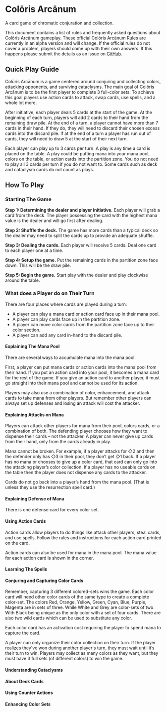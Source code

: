 # Colōris Arcānum
A card game of chromatic conjuration and collection.

This document contains a list of rules and frequently asked questions about Colōris Arcānum gameplay. These official Colōris Arcānum Rules are currently in an alpha version and will change. If the official rules do not cover a problem, players should come up with their own answers. If this happens please submit the details as an issue on [GitHub](https://github.com/spencerthayer/Colos-Magus/issues).

## Quick Play  Guide

Colōris Arcānum is a game centered around conjuring and collecting colors, attacking opponents, and surviving cataclysms. The main goal of Colōris Arcānum is to be the first player to complete 3 full-color sets. To achieve this goal players use action cards to attack, swap cards, use spells, and a whole lot more.

After initiative, each player deals 5 cards at the start of the game. At the beginning of each turn, players will add 2 cards to their hand from the remaining draw pile.  At the end of a turn, a player cannot have more than 7 cards in their hand. If they do, they will need to discard their chosen excess cards into the discard pile. If at the end of a turn a player has run out of cards, they will need to draw 5 at the start of their next turn.

Each player can play up to 3 cards per turn. A play is any time a card is placed on the table. A play could be putting mana into your mana pool, colors on the table, or action cards into the partition zone. You do not need to play all 3 cards per turn if you do not want to. Some cards such as deck and cataclysm cards do not count as plays.

## How To Play

### Starting The Game

__Step 1: Determining the dealer and player initiative.__ Each player will grab a card from the deck. The player possessing the card with the highest mana value is the dealer and will go first after dealing.

__Step 2: Shuffle the deck.__ The game has more cards than a typical deck so the dealer may need to split the cards up to provide an adequate shuffle.

__Step 3: Dealing the cards.__ Each player will receive 5 cards. Deal one card to each player one at a time. 

__Step 4: Setup the game.__ Put the remaining cards in the partition zone face down. This will be the draw pile. 

__Step 5:  Begin the game.__ Start play with the dealer and play clockwise around the table.

### What does a Player do on Their Turn

There are four places where cards are played during a turn:
- A player can play a mana card or action card face up in their mana pool.
- A player can play cards face up in the partition zone.
- A player can move color cards from the partition zone face up to their color section.
- A player can add any card in-hand to the discard pile.

#### Explaining The Mana Pool

There are several ways to accumulate mana into the mana pool.

First, a player can put mana cards or action cards into the mana pool from their hand. If you put an action card into your pool, it becomes a mana card for the rest of the game. If you give an action card to another player, it must go straight into their mana pool and cannot be used for its action.

Players may also use a combination of color, enhancement, and attack cards to take mana from other players. But remember other players can always set up defenses and losing an attack will cost the attacker.

#### Explaining Attacks on Mana

Players can attack other players for mana from their pool, colors cards, or a combination of both. The defending player chooses how they want to dispense their cards – not the attacker. A player can never give up cards from their hand, only from the cards already in play.

Mana cannot be broken. For example, if a player attacks for ◇2 and then the defender only has ◇3 in their pool, they don’t get ◇1 back. If a player has no mana or chooses to give up a color card, that card can only go into the attacking player’s color collection. If a player has no useable cards on the table then the player does not dispense any cards to the attacker. 

Cards do not go back into a player’s hand from the mana pool. (That is unless they use the resurrection spell card.)

#### Explaining Defense of Mana

There is one defense card for every color set.

#### Using Action Cards

Action cards allow players to do things like attack other players, steal cards, and use spells. Follow the rules and instructions for each action card printed on the card.

Action cards can also be used for mana in the mana pool. The mana value for each action card is shown in the corner.

#### Learning The Spells

#### Conjuring and Capturing Color Cards

Remember, capturing 3 different colored-sets wins the game. Each color card will need other color cards of the same type to create a complete color-set. The colors Red, Orange, Yellow, Green, Cyan, Blue, Purple, Magenta are in sets of three. While White and Grey are color-sets of two. With Black being unique as the only color with a set of four cards. There are also two wild cards which can be used to substitute any color.

Each color card has an activation cost requiring the player to spend mana to capture the card. 

A player can only organize their color collection on their turn. If the player realizes they've won during another player's turn, they must wait until it’s their turn to win. Players may collect as many colors as they want, but they must have 3 full sets (of different colors) to win the game.

#### Understanding Cataclysms

#### About Deck Cards

#### Using Counter Actions

#### Enhancing Color Sets